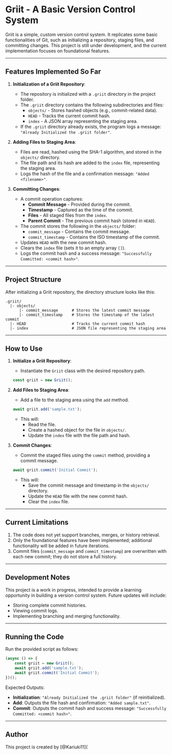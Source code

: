 # Griit - A Basic Version Control System

Griit is a simple, custom version control system. It replicates some basic functionalities of Git, such as initializing a repository, staging files, and committing changes. This project is still under development, and the current implementation focuses on foundational features.

---

## Features Implemented So Far

1. **Initialization of a Griit Repository**:
   - The repository is initialized with a `.griit` directory in the project folder.
   - The `.griit` directory contains the following subdirectories and files:
     - `objects/` - Stores hashed objects (e.g., commit-related data).
     - `HEAD` - Tracks the current commit hash.
     - `index` - A JSON array representing the staging area.
   - If the `.griit` directory already exists, the program logs a message:
     `"Already Initialized the .griit folder"`.

2. **Adding Files to Staging Area**:
   - Files are read, hashed using the SHA-1 algorithm, and stored in the `objects/` directory.
   - The file path and its hash are added to the `index` file, representing the staging area.
   - Logs the hash of the file and a confirmation message:
     `"Added <filename>"`.

3. **Committing Changes**:
   - A commit operation captures:
     - **Commit Message** - Provided during the commit.
     - **Timestamp** - Captured as the time of the commit.
     - **Files** - All staged files from the `index`.
     - **Parent Commit** - The previous commit hash (stored in `HEAD`).
   - The commit stores the following in the `objects/` folder:
     - `commit_message` - Contains the commit message.
     - `commit_timestamp` - Contains the ISO timestamp of the commit.
   - Updates `HEAD` with the new commit hash.
   - Clears the `index` file (sets it to an empty array `[]`).
   - Logs the commit hash and a success message:
     `"Successfully Committed: <commit hash>"`.

---

## Project Structure

After initializing a Griit repository, the directory structure looks like this:

```
.griit/
  |- objects/
      |- commit_message      # Stores the latest commit message
      |- commit_timestamp    # Stores the timestamp of the latest commit
  |- HEAD                    # Tracks the current commit hash
  |- index                   # JSON file representing the staging area
```

---

## How to Use

1. **Initialize a Griit Repository**:
   - Instantiate the `Griit` class with the desired repository path.
   ```javascript
   const griit = new Griit();
   ```

2. **Add Files to Staging Area**:
   - Add a file to the staging area using the `add` method.
   ```javascript
   await griit.add('sample.txt');
   ```
   - This will:
     - Read the file.
     - Create a hashed object for the file in `objects/`.
     - Update the `index` file with the file path and hash.

3. **Commit Changes**:
   - Commit the staged files using the `commit` method, providing a commit message.
   ```javascript
   await griit.commit('Initial Commit');
   ```
   - This will:
     - Save the commit message and timestamp in the `objects/` directory.
     - Update the `HEAD` file with the new commit hash.
     - Clear the `index` file.

---

## Current Limitations

1. The code does not yet support branches, merges, or history retrieval.
2. Only the foundational features have been implemented; additional functionality will be added in future iterations.
3. Commit files (`commit_message` and `commit_timestamp`) are overwritten with each new commit; they do not store a full history.

---

## Development Notes

This project is a work in progress, intended to provide a learning opportunity in building a version control system. Future updates will include:
- Storing complete commit histories.
- Viewing commit logs.
- Implementing branching and merging functionality.

---

## Running the Code

Run the provided script as follows:

```javascript
(async () => {
    const griit = new Griit();
    await griit.add('sample.txt');
    await griit.commit('Initial Commit');
})();
```

Expected Outputs:
- **Initialization**: `"Already Initialized the .griit folder"` (if reinitialized).
- **Add**: Outputs the file hash and confirmation: `"Added sample.txt"`.
- **Commit**: Outputs the commit hash and success message: `"Successfully Committed: <commit hash>"`.

---

## Author
This project is created by [@Kariuki11](